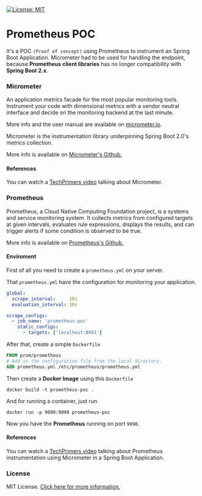 [![License: MIT](https://img.shields.io/badge/License-MIT-blue.svg)](https://opensource.org/licenses/MIT)

# Prometheus POC

It's a POC `(Proof of concept)` using Prometheus to instrument an Spring Boot Application. Micrometer had to be used 
for handling the endpoint, because **Prometheus client libraries** has no longer compatibility with **Spring Boot 2.x**. 

### Micrometer

An application metrics facade for the most popular monitoring tools. Instrument your code with dimensional metrics with a
vendor neutral interface and decide on the monitoring backend at the last minute.

More info and the user manual are available on [micrometer.io](https://micrometer.io).

Micrometer is the instrumentation library underpinning Spring Boot 2.0's metrics collection.

More info is available on [Micrometer's Github.](https://github.com/micrometer-metrics/micrometer)

#### References

You can watch a [TechPrimers video](https://www.youtube.com/watch?v=PiBeO4E1xAU) talking about Micrometer.

### Prometheus

Prometheus, a Cloud Native Computing Foundation project, is a systems and service monitoring system. 
It collects metrics from configured targets at given intervals, evaluates rule expressions, 
displays the results, and can trigger alerts if some condition is observed to be true.

More info is available on [Prometheus's Github.](https://github.com/prometheus/prometheus)

#### Enviroment 

First of all you need to create a `prometheus.yml` on your server.

That `prometheus.yml` have the configuration for monitoring your application.

```yml
global:
  scrape_interval:     10s
  evaluation_interval: 10s

scrape_configs:
  - job_name: 'prometheus-poc'
    static_configs:
      - targets: ['localhost:8091']
```

After that, create a simple `Dockerfile`

```Dockerfile
FROM prom/prometheus
# Add in the configuration file from the local directory.
ADD prometheus.yml /etc/prometheus/prometheus.yml
```

Then create a **Docker Image** using this `Dockerfile`

```
docker build -t prometheus-poc .
```

And for running a container, just run 

```
docker run -p 9090:9090 prometheus-poc
```

Now you have the **Prometheus** running on port `9090`.

#### References

You can watch a [TechPrimers video](https://www.youtube.com/watch?v=PiBeO4E1xAU) talking about Prometheus instrumentation
using Micrometer in a Spring Boot Application.


### License
MIT License. [Click here for more information.](LICENSE)